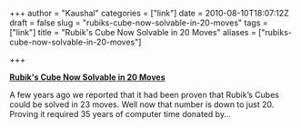 +++
author = "Kaushal"
categories = ["link"]
date = 2010-08-10T18:07:12Z
draft = false
slug = "rubiks-cube-now-solvable-in-20-moves"
tags = ["link"]
title = "Rubik's Cube Now Solvable in 20 Moves"
aliases = ["rubiks-cube-now-solvable-in-20-moves"]

+++

**[Rubik's Cube Now Solvable in 20 Moves](http://rss.slashdot.org/~r/Slashdot/slashdot/~3/pG9CdrEHbBw/story01.htm)**

A few years ago we reported that it had been proven that Rubik’s Cubes could be solved in 23 moves. Well now that number is down to just 20. Proving it required 35 years of computer time donated by…
